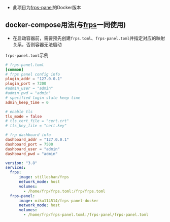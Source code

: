 - 此项目为[frps-panel](https://github.com/yhl452493373/frps-panel)的Docker版本

##  docker-compose用法(与[frps](https://github.com/stilleshan/frps)一同使用)
- 在启动容器前，需要预先创建`frps.toml`、`frps-panel.toml`并指定对应的映射关系，否则容器无法启动

`frps-panel.toml`示例
```toml
# frps-panel.toml
[common]
# frps panel config info
plugin_addr = "127.0.0.1"
plugin_port = 7200
#admin_user = "admin"
#admin_pwd = "admin"
# specified login state keep time
admin_keep_time = 0

# enable tls
tls_mode = false
# tls_cert_file = "cert.crt"
# tls_key_file = "cert.key"

# frp dashboard info
dashboard_addr = "127.0.0.1"
dashboard_port = 7500
dashboard_user = "admin"
dashboard_pwd = "admin"
```
```yml
version: "3.8"
services:
  frps:
      image: stilleshan/frps
      network_mode: host
      volumes:
        - /home/frp/frps.toml:/frp/frps.toml
  frps-panel:
      image: miku114514/frps-panel-docker
      network_mode: host
      volumes:
        - /home/frp/frps-panel.toml:/frps-panel/frps-panel.toml
```


